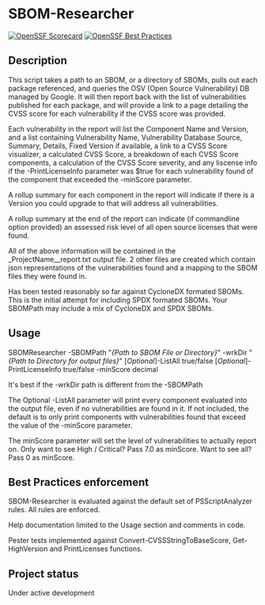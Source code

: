 # SBOM-Researcher

[![OpenSSF Scorecard](https://api.scorecard.dev/projects/github.com/bigdawgsfootball/SBOM-Researcher/badge)](https://scorecard.dev/viewer/?uri=github.com/bigdawgsfootball/SBOM-Researcher)
[![OpenSSF Best Practices](https://www.bestpractices.dev/projects/9346/badge)](https://www.bestpractices.dev/projects/9346)

## Description
This script takes a path to an SBOM, or a directory of SBOMs, pulls out each
package referenced, and queries the OSV (Open Source Vulnerability) DB
managed by Google. It will then report back with the list of vulnerabilities
published for each package, and will provide a link to a page detailing the
CVSS score for each vulnerability if the CVSS score was provided.

Each vulnerability in the report will list the Component Name and Version, and a list containing Vulnerability Name, Vulnerability Database Source, Summary, Details, Fixed Version if available, a link to a CVSS Score visualizer, a calculated CVSS Score, a breakdown of each CVSS Score components, a calculation of the CVSS Score severity, and any liscense info if the -PrintLicenseInfo parameter was $true for each vulnerability found of the component that exceeded the -minScore parameter.

A rollup summary for each component in the report will indicate if there is a Version you could upgrade to that will address all vulnerabilities.

A rollup summary at the end of the report can indicate (if commandline option provided) an assessed risk level of all open source licenses that were found.

All of the above information will be contained in the _ProjectName__report.txt output file. 2 other files are created which contain json representations of the vulnerabilities found and a mapping to the SBOM files they were found in.

Has been tested reasonably so far against CycloneDX formated SBOMs.
This is the initial attempt for including SPDX formated SBOMs.
Your SBOMPath may include a mix of CycloneDX and SPDX SBOMs.

## Usage
SBOMResearcher -SBOMPath "_{Path to SBOM File or Directory}_" -wrkDir
"_{Path to Directory for output files}_" [_Optional_]-ListAll true/false [_Optional_]-PrintLicenseInfo true/false -minScore decimal

It's best if the -wrkDir path is different from the -SBOMPath

The Optional -ListAll parameter will print every component evaluated into the
output file, even if no vulnerabilities are found in it. If not included,
the default is to only print components with vulnerabilities found that exceed the value of the -minScore parameter.

The minScore parameter will set the level of vulnerabilities to actually report on. Only want to see High / Critical? Pass 7.0 as minScore. Want to see all? Pass 0 as minScore.

## Best Practices enforcement
SBOM-Researcher is evaluated against the default set of PSScriptAnalyzer
rules. All rules are enforced.

Help documentation limited to the Usage section and comments in code.

Pester tests implemented against Convert-CVSSStringToBaseScore, Get-HighVersion and PrintLicenses functions.

## Project status
Under active development
